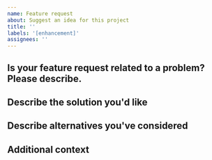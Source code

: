 ```yaml
---
name: Feature request
about: Suggest an idea for this project
title: ''
labels: '[enhancement]'
assignees: ''
---
```

## Is your feature request related to a problem? Please describe.
<!--A clear and concise description of what the problem is. Ex. I'm always frustrated when [...]-->

## Describe the solution you'd like
<!--A clear and concise description of what you want to happen.-->

## Describe alternatives you've considered
<!--A clear and concise description of any alternative solutions or features you've considered.-->

## Additional context
<!--Add any other context or screenshots about the feature request here.-->
